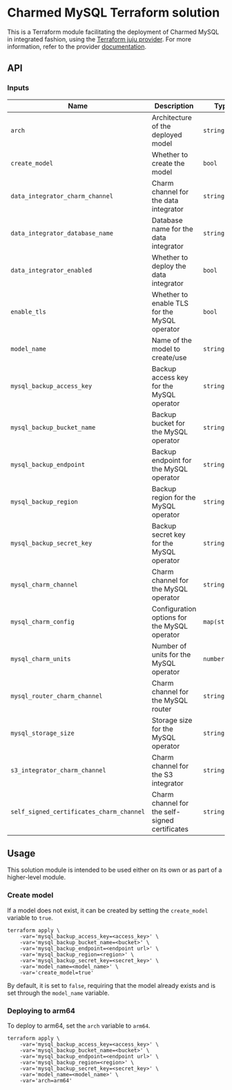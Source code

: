 # Charmed MySQL Terraform solution

This is a Terraform module facilitating the deployment of Charmed MySQL in integrated fashion, using the [Terraform juju provider](https://github.com/juju/terraform-provider-juju/). For more information, refer to the provider [documentation](https://registry.terraform.io/providers/juju/juju/latest/docs).

## API

### Inputs

| Name | Description | Type | Default | Required |
| - | - | - | - | - |
| `arch` | Architecture of the deployed model | `string` | `"amd64"` | no |
| `create_model` | Whether to create the model | `bool` | `false` | no |
| `data_integrator_charm_channel` | Charm channel for the data integrator | `string` | `"latest/stable"` | no |
| `data_integrator_database_name` | Database name for the data integrator | `string` | `""` | yes, if data_integrator is enabled |
| `data_integrator_enabled` | Whether to deploy the data integrator | `bool` | `false` | no |
| `enable_tls` | Whether to enable TLS for the MySQL operator | `bool` | `true` | no |
| `model_name` | Name of the model to create/use | `string` | `null` | yes |
| `mysql_backup_access_key` | Backup access key for the MySQL operator | `string` | `""` | yes |
| `mysql_backup_bucket_name` | Backup bucket for the MySQL operator | `string` | `""` | yes |
| `mysql_backup_endpoint` | Backup endpoint for the MySQL operator | `string` | `""` | yes |
| `mysql_backup_region` | Backup region for the MySQL operator | `string` | `""` | yes |
| `mysql_backup_secret_key` | Backup secret key for the MySQL operator | `string` | `""` | yes |
| `mysql_charm_channel` | Charm channel for the MySQL operator | `string` | `"8.0/stable"` | no |
| `mysql_charm_config` | Configuration options for the MySQL operator | `map(string)` | `{}` | no |
| `mysql_charm_units` | Number of units for the MySQL operator | `number` | `3` | no |
| `mysql_router_charm_channel` | Charm channel for the MySQL router | `string` | `"8.0/stable"` | no |
| `mysql_storage_size` | Storage size for the MySQL operator | `string` | `"10G"` | no |
| `s3_integrator_charm_channel` | Charm channel for the S3 integrator | `string` | `"latest/stable"` | no |
| `self_signed_certificates_charm_channel` | Charm channel for the self-signed certificates | `string` | `"latest/stable"` | no |


## Usage

This solution module is intended to be used either on its own or as part of a higher-level module. 

### Create model

If a model does not exist, it can be created by setting the `create_model` variable to `true`. 

```shell
terraform apply \
	-var='mysql_backup_access_key=<access_key>' \ 
	-var='mysql_backup_bucket_name=<bucket>' \ 
	-var='mysql_backup_endpoint=<endpoint url>' \ 
	-var='mysql_backup_region=<region>' \
	-var='mysql_backup_secret_key=<secret_key>' \
    -var='model_name=<model_name>' \
    -var='create_model=true'
```

By default, it is set to `false`, requiring that the model already exists and is set through the `model_name` variable.

### Deploying to arm64

To deploy to arm64, set the `arch` variable to `arm64`.

```shell
terraform apply \
	-var='mysql_backup_access_key=<access_key>' \ 
	-var='mysql_backup_bucket_name=<bucket>' \ 
	-var='mysql_backup_endpoint=<endpoint url>' \ 
	-var='mysql_backup_region=<region>' \
	-var='mysql_backup_secret_key=<secret_key>' \
    -var='model_name=<model_name>' \
    -var='arch=arm64'
```
